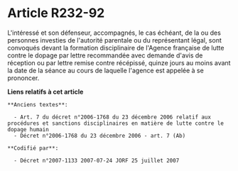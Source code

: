 # Article R232-92

L'intéressé et son défenseur, accompagnés, le cas échéant, de la ou des personnes investies de l'autorité parentale ou du
représentant légal, sont convoqués devant la formation disciplinaire de l'Agence française de lutte contre le dopage par
lettre recommandée avec demande d'avis de réception ou par lettre remise contre récépissé, quinze jours au moins avant la
date de la séance au cours de laquelle l'agence est appelée à se prononcer.

**Liens relatifs à cet article**

	**Anciens textes**:

	  - Art. 7 du décret n°2006-1768 du 23 décembre 2006 relatif aux procédures et sanctions disciplinaires en matière de lutte contre le dopage humain
	  - Décret n°2006-1768 du 23 décembre 2006 - art. 7 (Ab)

	**Codifié par**:

	  - Décret n°2007-1133 2007-07-24 JORF 25 juillet 2007
